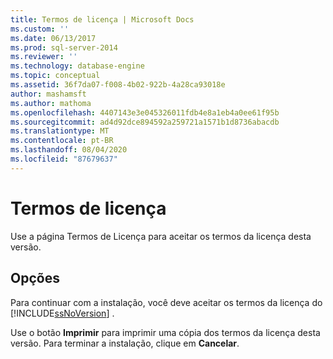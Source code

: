 ```yaml
---
title: Termos de licença | Microsoft Docs
ms.custom: ''
ms.date: 06/13/2017
ms.prod: sql-server-2014
ms.reviewer: ''
ms.technology: database-engine
ms.topic: conceptual
ms.assetid: 36f7da07-f008-4b02-922b-4a28ca93018e
author: mashamsft
ms.author: mathoma
ms.openlocfilehash: 4407143e3e045326011fdb4e8a1eb4a0ee61f95b
ms.sourcegitcommit: ad4d92dce894592a259721a1571b1d8736abacdb
ms.translationtype: MT
ms.contentlocale: pt-BR
ms.lasthandoff: 08/04/2020
ms.locfileid: "87679637"
---
```

# <a name="license-terms"></a>Termos de licença
  Use a página Termos de Licença para aceitar os termos da licença desta versão.  
  
## <a name="options"></a>Opções  
 Para continuar com a instalação, você deve aceitar os termos da licença do [!INCLUDE[ssNoVersion](../../includes/ssnoversion-md.md)] .  
  
 Use o botão **Imprimir** para imprimir uma cópia dos termos da licença desta versão. Para terminar a instalação, clique em **Cancelar**.  
  
  
